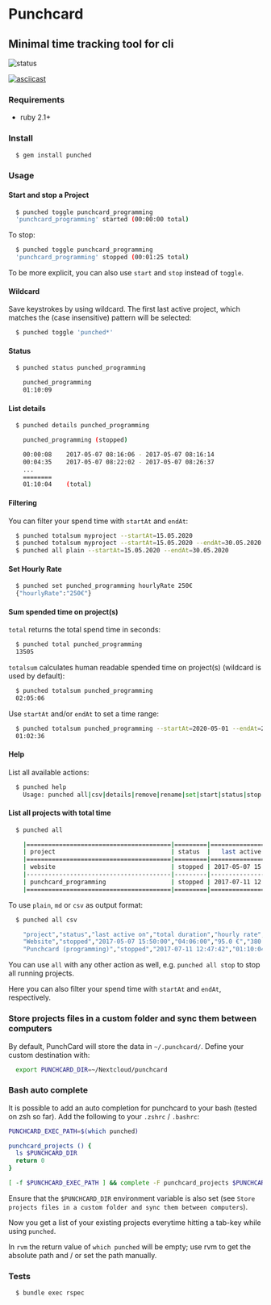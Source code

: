 # Punchcard
## Minimal time tracking tool for cli

![status](https://github.com/pstaender/punched/actions/workflows/specs.yml/badge.svg)

[![asciicast](https://asciinema.org/a/222572.svg)](https://asciinema.org/a/222572)

### Requirements

  * ruby 2.1+

### Install

```sh
  $ gem install punched
```

### Usage

#### Start and stop a Project

```sh
  $ punched toggle punchcard_programming
  'punchcard_programming' started (00:00:00 total)
```

To stop:

```sh
  $ punched toggle punchcard_programming
  'punchcard_programming' stopped (00:01:25 total)
```

To be more explicit, you can also use `start` and `stop` instead of `toggle`.

#### Wildcard

Save keystrokes by using wildcard. The first last active project, which matches the (case insensitive) pattern will be selected:

```sh
  $ punched toggle 'punched*'
```

#### Status

```sh
  $ punched status punched_programming

    punched_programming
    01:10:09
```

#### List details

```sh
  $ punched details punched_programming

    punched_programming (stopped)

    00:00:08	2017-05-07 08:16:06 - 2017-05-07 08:16:14
    00:04:35	2017-05-07 08:22:02 - 2017-05-07 08:26:37
    ...
    ========
    01:10:04	(total)
```

#### Filtering

You can filter your spend time with `startAt` and `endAt`:

```sh
  $ punched totalsum myproject --startAt=15.05.2020
  $ punched totalsum myproject --startAt=15.05.2020 --endAt=30.05.2020
  $ punched all plain --startAt=15.05.2020 --endAt=30.05.2020
```

#### Set Hourly Rate

```sh
  $ punched set punched_programming hourlyRate 250€
  {"hourlyRate":"250€"}
```

#### Sum spended time on project(s)

`total` returns the total spend time in seconds:

```sh
  $ punched total punched_programming
  13505
```

`totalsum` calculates human readable spended time on project(s) (wildcard is used by default):

```sh
  $ punched totalsum punched_programming
  02:05:06
```

Use `startAt` and/or `endAt` to set a time range:

```sh
  $ punched totalsum punched_programming --startAt=2020-05-01 --endAt=2020-05-03
  01:02:36
```

#### Help

List all available actions:

```sh
  $ punched help
    Usage: punched all|csv|details|remove|rename|set|start|status|stop|toggle|total 'Name of my project'
```

#### List all projects with total time

```sh
  $ punched all

    |========================================|=========|=====================|================|=============|==========|
    | project                                | status  |   last active on    | total duration | hourly rate | earnings |
    |========================================|=========|=====================|================|=============|==========|
    | website                                | stopped | 2017-05-07 15:50:00 |    00:04:40    | 95.0 €      | 380.00 € |
    |----------------------------------------|---------|---------------------|----------------|-------------|----------|
    | punchcard_programming                  | stopped | 2017-07-11 12:47:42 |    01:10:04    |             |          |
    |========================================|=========|=====================|================|=============|==========|

```

To use `plain`, `md` or `csv` as output format:

```sh
  $ punched all csv

    "project","status","last active on","total duration","hourly rate","earnings"
    "Website","stopped","2017-05-07 15:50:00","04:06:00","95.0 €","380.00 €"
    "Punchcard (programming)","stopped","2017-07-11 12:47:42","01:10:04","",""
```

You can use `all` with any other action as well, e.g. `punched all stop` to stop all running projects.

Here you can also filter your spend time with `startAt` and `endAt`, respectively.

### Store projects files in a custom folder and sync them between computers

By default, PunchCard will store the data in `~/.punchcard/`. Define your custom destination with:

```sh
  export PUNCHCARD_DIR=~/Nextcloud/punchcard
```

### Bash auto complete

It is possible to add an auto completion for punchcard to your bash (tested on zsh so far). Add the following to your `.zshrc` / `.bashrc`:

```bash
PUNCHCARD_EXEC_PATH=$(which punched)

punchcard_projects () {
  ls $PUNCHCARD_DIR
  return 0
}

[ -f $PUNCHCARD_EXEC_PATH ] && complete -F punchcard_projects $PUNCHCARD_EXEC_PATH
```

Ensure that the `$PUNCHCARD_DIR` environment variable is also set (see `Store projects files in a custom folder and sync them between computers`).

Now you get a list of your existing projects everytime hitting a tab-key while using `punched`.

In `rvm` the return value of `which punched` will be empty; use rvm to get the absolute path and / or set the path manually.

### Tests

```sh
  $ bundle exec rspec
```
